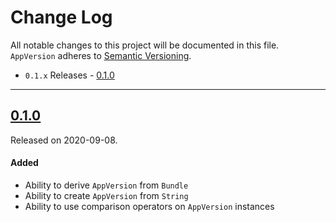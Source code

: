# Change Log
All notable changes to this project will be documented in this file.
`AppVersion` adheres to [Semantic Versioning](http://semver.org/).

- `0.1.x` Releases - [0.1.0](#010)

---
## [0.1.0](https://github.com/hkellaway/AppVersion/releases/tag/0.1.0)
Released on 2020-09-08.

#### Added
- Ability to derive `AppVersion` from `Bundle`
- Ability to create `AppVersion` from `String`
- Ability to use comparison operators on `AppVersion` instances
